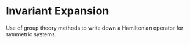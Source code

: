 # Invariant Expansion
Use of group theory methods to write down a Hamiltonian operator for symmetric systems. 
